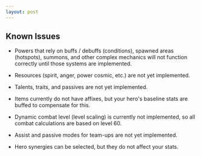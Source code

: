 ```yaml
---
layout: post
---
```


## Known Issues

* Powers that rely on buffs / debuffs (conditions), spawned areas (hotspots), summons, and other complex mechanics will not function correctly until those systems are implemented.

* Resources (spirit, anger, power cosmic, etc.) are not yet implemented.

* Talents, traits, and passives are not yet implemented.

* Items currently do not have affixes, but your hero's baseline stats are buffed to compensate for this.

* Dynamic combat level (level scaling) is currently not implemented, so all combat calculations are based on level 60.

* Assist and passive modes for team-ups are not yet implemented.

* Hero synergies can be selected, but they do not affect your stats.
